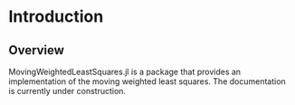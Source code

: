 # Introduction

## Overview

MovingWeightedLeastSquares.jl is a package that provides an implementation of the moving weighted least squares.
The documentation is currently under construction.
